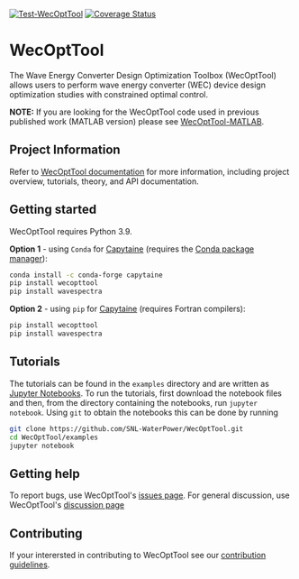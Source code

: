 [![Test-WecOptTool](https://github.com/SNL-WaterPower/WecOptTool/actions/workflows/python-package.yml/badge.svg)](https://github.com/SNL-WaterPower/WecOptTool/actions/workflows/python-package.yml)
[![Coverage Status](https://coveralls.io/repos/github/SNL-WaterPower/WecOptTool/badge.svg?branch=main)](https://coveralls.io/github/SNL-WaterPower/WecOptTool?branch=main)
<!-- [![Version](https://img.shields.io/github/v/release/SNL-WaterPower/WecOptTool?style=social)](https://github.com/SNL-WaterPower/WecOptTool/releases/latest) -->
<!-- [![Downloads](https://static.pepy.tech/personalized-badge/wecopttool?period=total&units=none&left_color=grey&right_color=lightgrey&left_text=Downloads%20to-date)](https://pepy.tech/project/wecopttool) -->

# WecOptTool
The Wave Energy Converter Design Optimization Toolbox (WecOptTool) allows users to perform wave energy converter (WEC) device design optimization studies with constrained optimal control.

**NOTE:** If you are looking for the WecOptTool code used in previous published work (MATLAB version) please see [WecOptTool-MATLAB](https://github.com/SNL-WaterPower/WecOptTool-MATLAB).

## Project Information
Refer to [WecOptTool documentation](https://snl-waterpower.github.io/WecOptTool/) for more information, including project overview, tutorials, theory, and API documentation.

## Getting started
WecOptTool requires Python 3.9.

**Option 1** - using `Conda` for [Capytaine](https://github.com/mancellin/capytaine) (requires the [Conda package manager](https://docs.conda.io/en/latest/)):

```bash
conda install -c conda-forge capytaine
pip install wecopttool
pip install wavespectra
```

**Option 2** - using `pip` for [Capytaine](https://github.com/mancellin/capytaine) (requires Fortran compilers):

```bash
pip install wecopttool
pip install wavespectra
```

## Tutorials
The tutorials can be found in the `examples` directory and are written as [Jupyter Notebooks](https://jupyter.org/).
To run the tutorials, first download the notebook files and then, from the directory containing the notebooks, run `jupyter notebook`.
Using `git` to obtain the notebooks this can be done by running

```bash
git clone https://github.com/SNL-WaterPower/WecOptTool.git
cd WecOptTool/examples
jupyter notebook
```

## Getting help
To report bugs, use WecOptTool's [issues page](https://github.com/SNL-WaterPower/WecOptTool/issues).
For general discussion, use WecOptTool's [discussion page](https://github.com/SNL-WaterPower/WecOptTool/discussions)

## Contributing
If your interersted in contributing to WecOptTool see our [contribution guidelines](https://github.com/SNL-WaterPower/WecOptTool/blob/main/.github/CONTRIBUTING.md).
